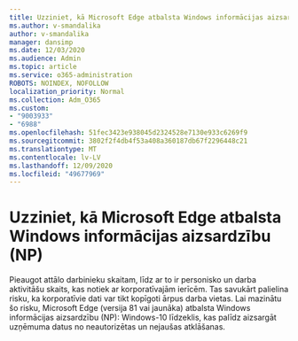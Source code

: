 ```yaml
---
title: Uzziniet, kā Microsoft Edge atbalsta Windows informācijas aizsardzību (NP)
ms.author: v-smandalika
author: v-smandalika
manager: dansimp
ms.date: 12/03/2020
ms.audience: Admin
ms.topic: article
ms.service: o365-administration
ROBOTS: NOINDEX, NOFOLLOW
localization_priority: Normal
ms.collection: Adm_O365
ms.custom:
- "9003933"
- "6988"
ms.openlocfilehash: 51fec3423e938045d2324528e7130e933c6269f9
ms.sourcegitcommit: 3802f2f4db4f53a408a360187db67f2296448c21
ms.translationtype: MT
ms.contentlocale: lv-LV
ms.lasthandoff: 12/09/2020
ms.locfileid: "49677969"
---
```

# <a name="learn-how-microsoft-edge-supports-windows-information-protection-wip"></a>Uzziniet, kā Microsoft Edge atbalsta Windows informācijas aizsardzību (NP)

Pieaugot attālo darbinieku skaitam, līdz ar to ir personisko un darba aktivitāšu skaits, kas notiek ar korporatīvajām ierīcēm. Tas savukārt palielina risku, ka korporatīvie dati var tikt kopīgoti ārpus darba vietas. Lai mazinātu šo risku, Microsoft Edge (versija 81 vai jaunāka) atbalsta Windows informācijas aizsardzību (NP): Windows-10 līdzeklis, kas palīdz aizsargāt uzņēmuma datus no neautorizētas un nejaušas atklāšanas.
